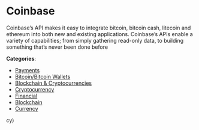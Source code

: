 # Coinbase


Coinbase’s API makes it easy to integrate bitcoin, bitcoin cash, litecoin and ethereum into both new and existing applications. 
Coinbase’s APIs enable a variety of capabilities; from simply gathering read-only data, to building something that’s never been done before



**Categories**:
- [Payments](https://github.com/apis-list/apis-list#payments)
- [Bitcoin/Bitcoin Wallets](https://github.com/apis-list/apis-list#bitcoin-bitcoin-wallets)
- [Blockchain & Cryptocurrencies](https://github.com/apis-list/apis-list#blockchain-and-cryptocurrencies)
- [Cryptocurrency](https://github.com/apis-list/apis-list#cryptocurrency)
- [Financial](https://github.com/apis-list/apis-list#financial)
- [Blockchain](https://github.com/apis-list/apis-list#blockchain)
- [Currency](https://github.com/apis-list/apis-list#currency)



cy)



